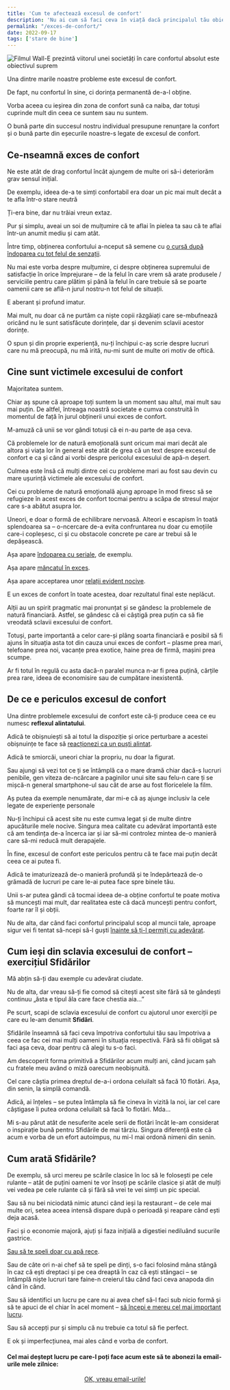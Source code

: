 ```yaml
---
title: 'Cum te afectează excesul de confort'
description: 'Nu ai cum să faci ceva în viață dacă principalul tău obiectiv este să fii veșnic într-o zonă de confort excesiv. Află cum să schimbi asta.'
permalink: "/exces-de-confort/"
date: 2022-09-17
tags: ['stare de bine']
---
```


![Filmul Wall-E prezintă viitorul unei societăți în care confortul absolut este obiectivul suprem](/assets/images/gallery/vanatoare-de-confort.jpg)

Una dintre marile noastre probleme este excesul de confort.

De fapt, nu confortul în sine, ci dorința permanentă de-a-l obține.

Vorba aceea cu ieșirea din zona de confort sună ca naiba, dar totuși cuprinde mult din ceea ce suntem sau nu suntem.

O bună parte din succesul nostru individual presupune renunțare la confort și o bună parte din eșecurile noastre-s legate de excesul de confort.

Ce-nseamnă exces de confort
---------------------------

Ne este atât de drag confortul încât ajungem de multe ori să-i deteriorăm grav sensul inițial.

De exemplu, ideea de-a te simți confortabil era doar un pic mai mult decât a te afla într-o stare neutră

Ți-era bine, dar nu trăiai vreun extaz.

Pur și simplu, aveai un soi de mulțumire că te aflai în pielea ta sau că te aflai într-un anumit mediu și cam atât.

Între timp, obținerea confortului a-nceput să semene cu [o cursă după îndoparea cu tot felul de senzații](https://www.staidrept.ro/4000-de-saptamani-in-balon/?ref=beldie.ro).

Nu mai este vorba despre mulțumire, ci despre obținerea supremului de satisfacție în orice împrejurare – de la felul în care vrem să arate produsele / serviciile pentru care plătim și până la felul în care trebuie să se poarte oamenii care se află-n jurul nostru-n tot felul de situații.

E aberant și profund imatur.

Mai mult, nu doar că ne purtăm ca niște copii răzgâiați care se-mbufnează oricând nu le sunt satisfăcute dorințele, dar și devenim sclavii acestor dorințe.

O spun și din proprie experiență, nu-ți închipui c-aș scrie despre lucruri care nu mă preocupă, nu mă irită, nu-mi sunt de multe ori motiv de oftică.

Cine sunt victimele excesului de confort
----------------------------------------

Majoritatea suntem.

Chiar aș spune că aproape toți suntem la un moment sau altul, mai mult sau mai puțin. De altfel, întreaga noastră societate e cumva construită în momentul de față în jurul obținerii unui exces de confort.

M-amuză că unii se vor gândi totuși că ei n-au parte de așa ceva.

Că problemele lor de natură emoțională sunt oricum mai mari decât ale altora și viața lor în general este atât de grea că un text despre excesul de confort e ca și când ai vorbi despre pericolul excesului de apă-n deșert.

Culmea este însă că mulți dintre cei cu probleme mari au fost sau devin cu mare ușurință victimele ale excesului de confort.

Cei cu probleme de natură emoțională ajung aproape în mod firesc să se refugieze în acest exces de confort tocmai pentru a scăpa de stresul major care s-a abătut asupra lor.

Uneori, e doar o formă de echilibrare nervoasă. Alteori e escapism în toată splendoarea sa – o-ncercare de-a evita confruntarea nu doar cu emoțiile care-i copleșesc, ci și cu obstacole concrete pe care ar trebui să le depășească.

Așa apare [îndoparea cu seriale](https://beldie.ro/indoparea-cu-seriale/), de exemplu.

Așa apare [mâncatul în exces](https://beldie.ro/de-ce-esti-gras/).

Așa apare acceptarea unor [relații evident nocive](https://www.staidrept.ro/p/sindromul-sacului-de-box?ref=beldie.ro).

E un exces de confort în toate acestea, doar rezultatul final este neplăcut.

Alții au un spirit pragmatic mai pronunțat și se gândesc la problemele de natură financiară. Astfel, se gândesc că ei câștigă prea puțin ca să fie vreodată sclavii excesului de confort.

Totuși, parte importantă a celor care-și plâng soarta financiară e posibil să fi ajuns în situația asta tot din cauza unui exces de confort – plasme prea mari, telefoane prea noi, vacanțe prea exotice, haine prea de firmă, mașini prea scumpe.

Ar fi totul în regulă cu asta dacă-n paralel munca n-ar fi prea puțină, cărțile prea rare, ideea de economisire sau de cumpătare inexistentă.

De ce e periculos excesul de confort
------------------------------------

Una dintre problemele excesului de confort este că-ți produce ceea ce eu numesc **reflexul alintatului**.

Adică te obișnuiești să ai totul la dispoziție și orice perturbare a acestei obișnuințe te face să [reacționezi ca un puști alintat](https://www.staidrept.ro/nu-ti-consuma-revolta-aiurea/?ref=beldie.ro).

Adică te smiorcăi, uneori chiar la propriu, nu doar la figurat.

Sau ajungi să vezi tot ce ți se întâmplă ca o mare dramă chiar dacă-s lucruri penibile, gen viteza de-ncărcare a paginilor unui site sau felu-n care ți se mișcă-n general smartphone-ul sau cât de arse au fost floricelele la film.

Aș putea da exemple nenumărate, dar mi-e că aș ajunge inclusiv la cele legate de experiențe personale

Nu-ți închipui că acest site nu este cumva legat și de multe dintre apucăturile mele nocive. Singura mea calitate cu adevărat importantă este că am tendința de-a încerca iar și iar să-mi controlez mintea de-o manieră care să-mi reducă mult derapajele.

În fine, excesul de confort este periculos pentru că te face mai puțin decât ceea ce ai putea fi.

Adică te imaturizează de-o manieră profundă și te îndepărtează de-o grămadă de lucruri pe care le-ai putea face spre binele tău.

Unii s-ar putea gândi că tocmai ideea de-a obține confortul te poate motiva să muncești mai mult, dar realitatea este că dacă muncești pentru confort, foarte rar îl și obții.

Nu de alta, dar când faci confortul principalul scop al muncii tale, aproape sigur vei fi tentat să-ncepi să-l guști [înainte să ți-l permiți cu adevărat](https://beldie.ro/cum-am-devenit-un-alt-om/).

Cum ieși din sclavia excesului de confort – exercițiul Sfidărilor
-----------------------------------------------------------------

Mă abțin să-ți dau exemple cu adevărat ciudate.

Nu de alta, dar vreau să-ți fie comod să citești acest site fără să te gândești continuu „ăsta e tipul ăla care face chestia aia…”

Pe scurt, scapi de sclavia excesului de confort cu ajutorul unor exerciții pe care eu le-am denumit **Sfidări**.

Sfidările înseamnă să faci ceva împotriva confortului tău sau împotriva a ceea ce fac cei mai mulți oameni în situația respectivă. Fără să fii obligat să faci așa ceva, doar pentru că alegi tu s-o faci.

Am descoperit forma primitivă a Sfidărilor acum mulți ani, când jucam șah cu fratele meu având o miză oarecum neobișnuită.

Cel care câștia primea dreptul de-a-i ordona celuilalt să facă 10 flotări. Așa, din senin, la simplă comandă.

Adică, ai înțeles – se putea întâmpla să fie cineva în vizită la noi, iar cel care câștigase îi putea ordona celuilalt să facă 1o flotări. Mda…

Mi s-au părut atât de nesuferite acele serii de flotări încât le-am considerat o inspirație bună pentru Sfidările de mai târziu. Singura diferență este că acum e vorba de un efort autoimpus, nu mi-l mai ordonă nimeni din senin.

Cum arată Sfidările?
--------------------

De exemplu, să urci mereu pe scările clasice în loc să le folosești pe cele rulante – atât de puțini oameni te vor însoți pe scările clasice și atât de mulți vei vedea pe cele rulante că și fără să vrei te vei simți un pic special.

Sau să nu bei niciodată nimic atunci când ieși la restaurant – de cele mai multe ori, setea aceea intensă dispare după o perioadă și reapare când ești deja acasă.

Faci și o economie majoră, ajuți și faza inițială a digestiei nediluând sucurile gastrice.

[Sau să te speli doar cu apă rece](https://beldie.ro/dusuri-apa-rece/).

Sau de câte ori n-ai chef să te speli pe dinți, s-o faci folosind mâna stângă în caz că ești dreptaci și pe cea dreaptă în caz că ești stângaci – se întâmplă niște lucruri tare faine-n creierul tău când faci ceva anapoda din când în când.

Sau să identifici un lucru pe care nu ai avea chef să-l faci sub nicio formă și să te apuci de el chiar în acel moment – [să începi e mereu cel mai important lucru](https://beldie.ro/actioneaza/).

Sau să accepți pur și simplu că nu trebuie ca totul să fie perfect.

E ok și imperfecțiunea, mai ales când e vorba de confort.

#### Cel mai deștept lucru pe care-l poți face acum este să te abonezi la email-urile mele zilnice:</strong>

  <p style="text-align:center;">
      <a href="https://beldie.berserkermail.com/join?ref=beldie.ro" class="button" data-button-variant="secondary">OK, vreau email-urile!</a>
      </p>